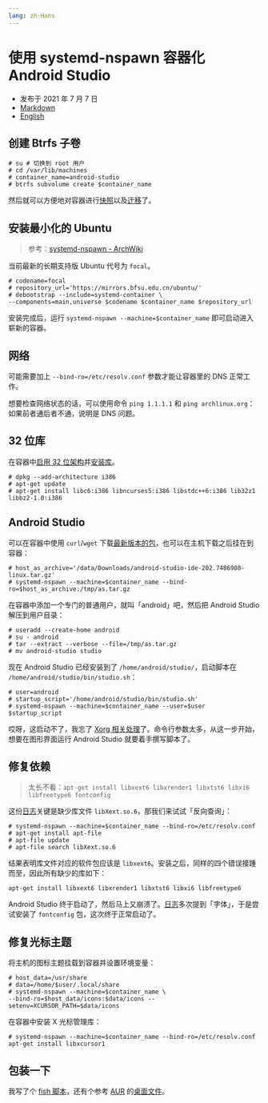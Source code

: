 ```yaml
---
lang: zh-Hans
---
```


# 使用 systemd-nspawn 容器化 Android Studio

- 发布于 2021 年 7 月 7 日
- [Markdown][raw]
- [English][en]

[raw]: https://raw.githubusercontent.com/liolok/liolok.com/master/zhs/containerize-android-studio-with-systemd-nspawn/index.md
[en]: https://liolok.com/containerize-android-studio-with-systemd-nspawn/

## 创建 Btrfs 子卷

```console
# su # 切换到 root 用户
# cd /var/lib/machines
# container_name=android-studio
# btrfs subvolume create $container_name
```

然后就可以方便地对容器进行[快照][snapshot]以及[迁移][migrate]了。

[snapshot]: https://wiki.archlinux.org/title/Btrfs#Snapshots
[migrate]: https://wiki.archlinux.org/title/Btrfs#Send/receive

## 安装最小化的 Ubuntu

> 参考：[systemd-nspawn - ArchWiki](https://wiki.archlinux.org/title/Systemd-nspawn#Create_a_Debian_or_Ubuntu_environment)

当前最新的长期支持版 Ubuntu 代号为 `focal`。

```console
# codename=focal
# repository_url='https://mirrors.bfsu.edu.cn/ubuntu/'
# debootstrap --include=systemd-container \
--components=main,universe $codename $container_name $repository_url
```

安装完成后，运行 `systemd-nspawn --machine=$container_name` 即可启动进入崭新的容器。

## 网络

可能需要加上 `--bind-ro=/etc/resolv.conf` 参数才能让容器里的 DNS 正常工作。

想要检查网络状态的话，可以使用命令 `ping 1.1.1.1` 和 `ping archlinux.org`：如果前者通后者不通，说明是 DNS 问题。

## 32 位库

在容器中[启用 32 位架构][multiarch]并[安装库][libs]。

[multiarch]: https://wiki.debian.org/Multiarch/Implementation#Using_multiarch
[libs]: https://developer.android.com/studio/install#64bit-libs

```console
# dpkg --add-architecture i386
# apt-get update
# apt-get install libc6:i386 libncurses5:i386 libstdc++6:i386 lib32z1 libbz2-1.0:i386
```

## Android Studio

可以在容器中使用 `curl`/`wget` 下载[最新版本的包][download]，也可以在主机下载之后挂在到容器：

[download]: https://developer.android.com/studio#downloads

```console
# host_as_archive='/data/Downloads/android-studio-ide-202.7486908-linux.tar.gz'
# systemd-nspawn --machine=$container_name --bind-ro=$host_as_archive:/tmp/as.tar.gz
```

在容器中添加一个专门的普通用户，就叫「android」吧，然后把 Android Studio 解压到用户目录：

```console
# useradd --create-home android
# su - android
# tar --extract --verbose --file=/tmp/as.tar.gz
# mv android-studio studio
```

现在 Android Studio 已经安装到了 `/home/android/studio/`，启动脚本在
`/home/android/studio/bin/studio.sh`：

```console
# user=android
# startup_script='/home/android/studio/bin/studio.sh'
# systemd-nspawn --machine=$container_name --user=$user $startup_script
```

哎呀，这启动不了，我忘了 [Xorg 相关处理][xorg]了。命令行参数太多，从这一步开始，想要在图形界面运行 Android Studio 就要着手撰写脚本了。

[xorg]: https://liolok.com/run-desktop-app-with-systemd-nspawn-container/#xorg "Run Desktop App with systemd-nspawn Container"

## 修复依赖

> 太长不看：`apt-get install libxext6 libxrender1 libxtst6 libxi6 libfreetype6 fontconfig`

这份[日志](../../containerize-android-studio-with-systemd-nspawn/missing-lib.log)关键是缺少库文件 `libXext.so.6`，那我们来试试「反向查询」：

```console
# systemd-nspawn --machine=$container_name --bind-ro=/etc/resolv.conf
# apt-get install apt-file
# apt-file update
# apt-file search libXext.so.6
```

结果表明库文件对应的软件包应该是 `libxext6`。安装之后，同样的四个错误接踵而至，因此所有缺少的库如下：

```console
apt-get install libxext6 libxrender1 libxtst6 libxi6 libfreetype6
```

Android Studio 终于启动了，然后马上又崩溃了。[日志](../../containerize-android-studio-with-systemd-nspawn/font.log)多次提到「字体」，于是尝试安装了 `fontconfig` 包，这次终于正常启动了。

## 修复光标主题

将主机的图标主题挂载到容器并设置环境变量：

```console
# host_data=/usr/share
# data=/home/$user/.local/share
# systemd-nspawn --machine=$container_name \
--bind-ro=$host_data/icons:$data/icons --setenv=XCURSOR_PATH=$data/icons
```

在容器中安装 X 光标管理库：

```console
# systemd-nspawn --machine=$container_name --bind-ro=/etc/resolv.conf apt-get install libxcursor1
```

## 包装一下

我写了个 [fish 脚本][script]，还有个参考 [AUR][aur-ref] 的[桌面文件][desktop-entry]。

[script]: https://github.com/liolok/dotfiles/blob/master/.local/bin/android-studio
[desktop-entry]: https://github.com/liolok/dotfiles/blob/master/.local/share/applications/android-studio.desktop
[aur-ref]: https://aur.archlinux.org/cgit/aur.git/tree/android-studio.desktop?h=android-studio
